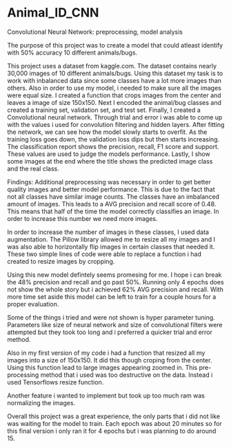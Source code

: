 # Animal_ID_CNN
Convolutional Neural Network: preprocessing, model analysis

The purpose of this project was to create a model that could atleast identify with 50% accuracy 10 different animals/bugs.

This project uses a dataset from kaggle.com. The dataset contains nearly 30,000 images of 10 different animals/bugs. Using this dataset my task is to work with inbalanced data since some classes have a lot more images than others. Also in order to use my model, i needed to make sure all the images were equal size. I created a function that crops images from the center and leaves a image of size 150x150. 
Next I encoded the animal/bug classes and created a training set, validation set, and test set.
Finally, I created a Convolutional neural network. Through trial and error i was able to come up with the values i used for convolution filtering and hidden layers.
After fitting the network, we can see how the model slowly starts to overfit. As the training loss goes down, the validation loss dips but then starts increasing. The classification report shows the precision, recall, F1 score and support. These values are used to judge the models performance. Lastly, I show some images at the end where the title shows the predicted image class and the real class.

Findings:
Additional preprocessing was necessary in order to get better quality images and better model performance. This is due to the fact that not all classes have similar image counts. The classes have an imbalanced amount of images. This leads to a AVG precision and recall score of 0.48. This means that half of the time the model correctly classifies an image. In order to increase this number we need more images. 

In order to increase the number of images in these classes, I used data augmentation. The Pillow library allowed me to resize all my images and I was also able to horizontally flip images in certain classes that needed it. These two simple lines of code were able to replace a function i had created to resize images by cropping. 

Using this new model defintely seems promesing for me. I hope i can break the 48% precision and recall and go past 50%. Running only 4 epochs does not show the whole story but i achieved 62% AVG precision and recall. With more time set aside this model can be left to train for a couple hours for a proper evaluation.

Some of the things i tried and were not shown is hyper parameter tuning. Parameters like size of neural network and size of convolutional filters were attempted but they took too long and i preferred a quicker trial and error method. 

Also in my first version of my code i had a function that resized all my images into a size of 150x150. It did this though croping from the center. Using this function lead to large images appearing zoomed in. This pre-processing method that i used was too destructive on the data. Instead i used Tensorflows resize function.

Another feature i wanted to implement but took up too much ram was normalizing the images.

Overall this project was a great experience, the only parts that i did not like was waiting for the model to train. Each epoch was about 20 minutes so for this final version i only ran it for 4 epochs but i was planning to do around 15.

